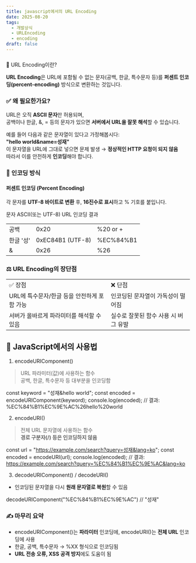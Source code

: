 ```yaml
---
title: javascript에서의 URL Encoding
date: 2025-08-20
tags:
  - 개발상식
  - URLEncoding
  - encoding
draft: false
---
```

###   
📘 URL Encoding이란?

**URL Encoding**은 URL에 포함될 수 없는 문자(공백, 한글, 특수문자 등)를 **퍼센트 인코딩(percent-encoding)** 방식으로 변환하는 것입니다.

### ✅ 왜 필요한가요?

URL은 오직 **ASCII 문자**만 허용되며,  
공백이나 한글, &, = 등의 문자가 있으면 **서버에서 URL을 잘못 해석**할 수 있습니다.

예를 들어 다음과 같은 문자열이 있다고 가정해봅시다:  
**"hello world&name=성재"**  
이 문자열을 URL에 그대로 넣으면 문제 발생 → **정상적인 HTTP 요청이 되지 않음**  
따라서 이를 안전하게 **인코딩**해야 합니다.

### 🔢 인코딩 방식

#### 퍼센트 인코딩 (Percent Encoding)

각 문자를 **UTF-8 바이트로 변환** 후, **16진수로 표시**하고 % 기호를 붙입니다.

문자 ASCII(또는 UTF-8) URL 인코딩 결과

|   |   |   |
|---|---|---|
|공백|0x20|%20 or +|
|한글 '성'|0xEC84B1 (UTF-8)|%EC%84%B1|
|&|0x26|%26|

  

### ⚖️ URL Encoding의 장단점

|   |   |
|---|---|
|✅ 장점|❌ 단점|
|URL에 특수문자/한글 등을 안전하게 포함 가능|인코딩된 문자열이 가독성이 떨어짐|
|서버가 올바르게 파라미터를 해석할 수 있음|실수로 잘못된 함수 사용 시 버그 유발|

  

  

## 🧪 JavaScript에서의 사용법

1. encodeURIComponent()

> URL 파라미터(값)에 사용하는 함수  
> 공백, 한글, 특수문자 등 대부분을 인코딩함

const keyword = "성재&hello world";
const encoded = encodeURIComponent(keyword);
console.log(encoded);
// 결과: %EC%84%B1%EC%9E%AC%26hello%20world

  

2. encodeURI()

> 전체 URL 문자열에 사용하는 함수  
> **경로 구분자(/) 등은 인코딩하지 않음**

const url = "https://example.com/search?query=성재&lang=ko";
const encoded = encodeURI(url);
console.log(encoded);
// 결과: https://example.com/search?query=%EC%84%B1%EC%9E%AC&lang=ko

  

3. decodeURIComponent() / decodeURI()

- 인코딩된 문자열을 다시 **원래 문자열로 복원**할 수 있음

decodeURIComponent("%EC%84%B1%EC%9E%AC") // "성재"

###   

### ✍️ 마무리 요약

- encodeURIComponent()는 **파라미터** 인코딩에, encodeURI()는 **전체 URL** 인코딩에 사용
- 한글, 공백, 특수문자 → %XX 형식으로 인코딩됨
- **URL 전송 오류, XSS 공격 방지**에도 도움이 됨